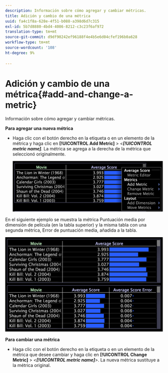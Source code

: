 ```yaml
---
description: Información sobre cómo agregar y cambiar métricas.
title: Adición y cambio de una métrica
uuid: fa4c1f8a-628e-4f51-b088-a398d6d7c315
exl-id: 5b7d8880-4bd4-4086-8212-c3c23f6af972
translation-type: tm+mt
source-git-commit: d9df90242ef96188f4e4b5e6d04cfef196b0a628
workflow-type: tm+mt
source-wordcount: '108'
ht-degree: 9%

---
```


# Adición y cambio de una métrica{#add-and-change-a-metric}

Información sobre cómo agregar y cambiar métricas.

**Para agregar una nueva métrica**

* Haga clic con el botón derecho en la etiqueta o en un elemento de la métrica y haga clic en **[!UICONTROL Add Metric]** > *&lt;**[!UICONTROL metric name]**.* La métrica se agrega a la derecha de la métrica que seleccionó originalmente.

   ![](assets/mnu_Table_AddMetric.png)

En el siguiente ejemplo se muestra la métrica Puntuación media por dimensión de película (en la tabla superior) y la misma tabla con una segunda métrica, Error de puntuación media, añadida a la tabla.

![](assets/vis_Table_AddMetric.png)

**Para cambiar una métrica**

* Haga clic con el botón derecho en la etiqueta o en un elemento de la métrica que desee cambiar y haga clic en **[!UICONTROL Change Metric]** > *&lt;**[!UICONTROL metric name]**>*. La nueva métrica sustituye a la métrica original.
